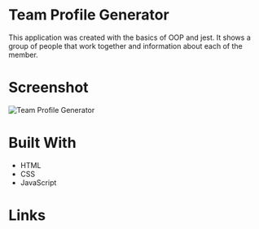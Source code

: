 # Team Profile Generator
This application was created with the basics of OOP and jest. It shows a group of people that work together and information about each of the member. 
# Screenshot
![Team Profile Generator](https://user-images.githubusercontent.com/47574348/141856898-bcccd326-ac63-4099-897b-7fe9f705aba3.png)

# Built With
- HTML
- CSS
- JavaScript
# Links

